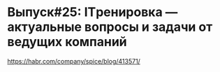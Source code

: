 # Выпуск#25: ITренировка — актуальные вопросы и задачи от ведущих компаний

https://habr.com/company/spice/blog/413571/
